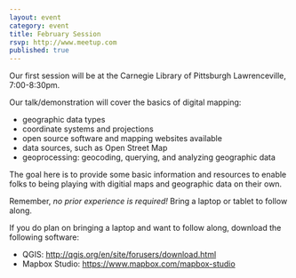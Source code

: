 ```yaml
---
layout: event
category: event
title: February Session
rsvp: http://www.meetup.com
published: true
---
```


Our first session will be at the Carnegie Library of Pittsburgh Lawrenceville, 7:00-8:30pm.

Our talk/demonstration will cover the basics of digital mapping:
+ geographic data types
+ coordinate systems and projections
+ open source software and mapping websites available
+ data sources, such as Open Street Map
+ geoprocessing: geocoding, querying, and analyzing geographic data

The goal here is to provide some basic information and resources to enable folks to being playing with digitial maps and geographic data on their own.

Remember, *no prior experience is required!* Bring a laptop or tablet to follow along.

If you do plan on bringing a laptop and want to follow along, download the following software:
+ QGIS:   http://qgis.org/en/site/forusers/download.html
+ Mapbox Studio:  https://www.mapbox.com/mapbox-studio